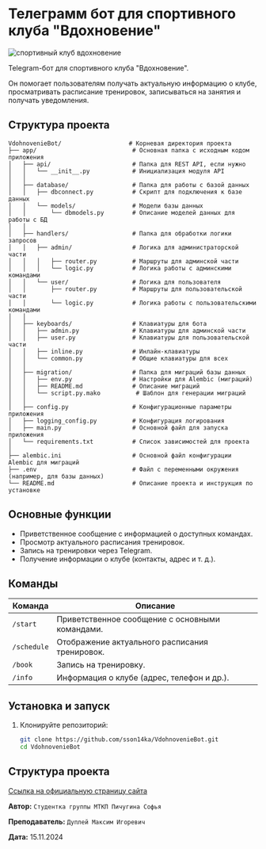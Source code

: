 # Телеграмм бот для спортивного клуба "Вдохновение"

![спортивный клуб вдохновение](https://github.com/user-attachments/assets/50501919-132f-41ff-8e32-1289404ea17b)

Telegram-бот для спортивного клуба "Вдохновение".  

Он помогает пользователям получать актуальную информацию о клубе, просматривать расписание тренировок, записываться на занятия и получать уведомления.

## Структура проекта

```
VdohnovenieBot/                   # Корневая директория проекта
├── app/                           # Основная папка с исходным кодом приложения
│   ├── api/                       # Папка для REST API, если нужно
│   │   └── __init__.py            # Инициализация модуля API
│   │
│   ├── database/                  # Папка для работы с базой данных
│   │   ├── dbconnect.py           # Скрипт для подключения к базе данных
│   │   └── models/                # Модели базы данных
│   │       └── dbmodels.py        # Описание моделей данных для работы с БД
│   │
│   ├── handlers/                  # Папка для обработки логики запросов
│   │   ├── admin/                 # Логика для администраторской части
│   │   │   ├── router.py          # Маршруты для админской части
│   │   │   └── logic.py           # Логика работы с админскими командами
│   │   └── user/                  # Логика для пользователя
│   │       ├── router.py          # Маршруты для пользовательской части
│   │       └── logic.py           # Логика работы с пользовательскими командами
│   │
│   ├── keyboards/                 # Клавиатуры для бота
│   │   ├── admin.py               # Клавиатуры для админской части
│   │   ├── user.py                # Клавиатуры для пользовательской части
│   │   ├── inline.py              # Инлайн-клавиатуры
│   │   └── common.py              # Общие клавиатуры для всех
│   │
│   ├── migration/                 # Папка для миграций базы данных
│   │   ├── env.py                 # Настройки для Alembic (миграций)
│   │   ├── README.md              # Описание миграций
│   │   └── script.py.mako          # Шаблон для генерации миграций
│   │
│   ├── config.py                  # Конфигурационные параметры приложения
│   ├── logging_config.py          # Конфигурация логирования
│   ├── main.py                    # Основной файл для запуска приложения
│   └── requirements.txt           # Список зависимостей для проекта
│
├── alembic.ini                    # Основной файл конфигурации Alembic для миграций
├── .env                           # Файл с переменными окружения (например, для базы данных)
└── README.md                      # Описание проекта и инструкция по установке
```

## Основные функции

- Приветственное сообщение с информацией о доступных командах.
- Просмотр актуального расписания тренировок.
- Запись на тренировки через Telegram.
- Получение информации о клубе (контакты, адрес и т. д.).

## Команды

| Команда        | Описание                                     |
|----------------|---------------------------------------------|
| `/start`       | Приветственное сообщение с основными командами. |
| `/schedule`    | Отображение актуального расписания тренировок. |
| `/book`        | Запись на тренировку.                         |
| `/info`        | Информация о клубе (адрес, телефон и др.).     |

## Установка и запуск

1. Клонируйте репозиторий:
   ```bash
   git clone https://github.com/sson14ka/VdohnovenieBot.git
   cd VdohnovenieBot
   ```

## Структура проекта

[Ссылка на официальную страницу сайта](https://vdohnoveniegym.ru/)

**Автор:** `Студентка группы МТКП Пичугина Софья`

**Преподаватель:** `Дуплей Максим Игоревич`

**Дата:** 15.11.2024
